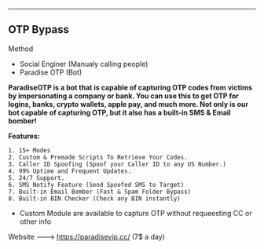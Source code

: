 --- ---

<h2>OTP Bypass</h2>

Method
- Social Enginer (Manualy calling people)
- Paradise OTP (Bot)

**ParadiseOTP is a bot that is capable of capturing OTP codes from victims by impersonating a company or bank. You can use this to get OTP for logins, banks, crypto wallets, apple pay, and much more. Not only is our bot capable of capturing OTP, but it also has a built-in SMS & Email bomber!**

**Features:**
```
1. 15+ Modes
2. Custom & Premade Scripts To Retrieve Your Codes.
3. Caller ID Spoofing (Spoof your Caller ID to any US Number.)
4. 99% Uptime and Frequent Updates.
5. 24/7 Support.
6. SMS Notify Feature (Send Spoofed SMS to Target)
7. Built-in Email Bomber (Fast & Spam Folder Bypass)
8. Built-in BIN Checker (Check any BIN instantly)
```

- Custom Module are available to capture OTP without requeesting CC or other info

Website ---> https://paradisevip.cc/ (7$ a day)